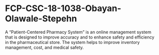 # FCP-CSC-18-1038-Obayan-Olawale-Stepehn
A “Patient-Centered Pharmacy System” is an online management system that is designed to improve accuracy and to enhance safety and efficiency in the pharmaceutical store. The system helps to improve inventory management, cost, and medical safety.

